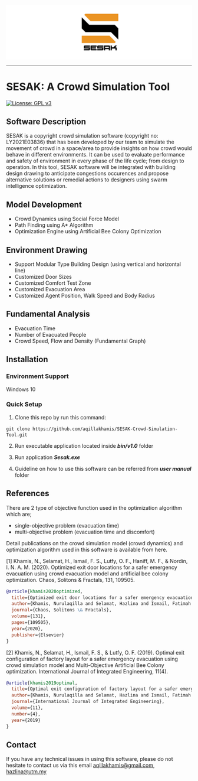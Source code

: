 ![Logo](https://github.com/aqillakhamis/SESAK-Crowd-Simulation-Tool/blob/main/logo/sesak_logo.PNG)

--------------------------------------------------------------------------------------

# SESAK: A Crowd Simulation Tool
[![License: GPL v3](https://img.shields.io/badge/License-GPLv3-blue.svg)](https://www.gnu.org/licenses/gpl-3.0)

## Software Description
SESAK is a copyright crowd simulation software (copyright no: LY2021E03836) that has been developed by our team to simulate the movement of crowd in a space/area to provide insights on how crowd would behave in different environments. It can be used to evaluate performance and safety of environment in every phase of the life cycle; from design to operation. In this tool, SESAK software will be integrated with building design drawing to anticipate congestions occurences and propose alternative solutions or remedial actions to designers using swarm intelligence optimization. 

## Model Development 
* Crowd Dynamics using Social Force Model 
* Path Finding using A* Algorithm
* Optimization Engine using Artificial Bee Colony Optimization

## Environment Drawing
* Support Modular Type Building Design (using vertical and horizontal line)
* Customized Door Sizes
* Customized Comfort Test Zone
* Customized Evacuation Area
* Customized Agent Position, Walk Speed and Body Radius

## Fundamental Analysis
* Evacuation Time
* Number of Evacuated People
* Crowd Speed, Flow and Density (Fundamental Graph)

## Installation

### Environment Support 
Windows 10 

### Quick Setup
1. Clone this repo by run this command:  
```
git clone https://github.com/aqillakhamis/SESAK-Crowd-Simulation-Tool.git
```

2. Run executable application located inside __*bin/v1.0*__ folder

3. Run application __*Sesak.exe*__

4. Guideline on how to use this software can be referred from __*user manual*__ folder

## References
There are 2 type of objective function used in the optimization algorithm which are;
* single-objective problem (evacuation time)
* multi-objective problem (evacuation time and discomfort)

Detail publications on the crowd simulation model (crowd dynamics) and optimization algorithm used in this software is available from here. 

[1] Khamis, N., Selamat, H., Ismail, F. S., Lutfy, O. F., Haniff, M. F., & Nordin, I. N. A. M. (2020). Optimized exit door locations for a safer emergency evacuation using crowd evacuation model and artificial bee colony optimization. Chaos, Solitons & Fractals, 131, 109505.

```bibtex
@article{khamis2020optimized,
  title={Optimized exit door locations for a safer emergency evacuation using crowd evacuation model and artificial bee colony optimization},
  author={Khamis, Nurulaqilla and Selamat, Hazlina and Ismail, Fatimah Sham and Lutfy, Omar Farouq and Haniff, Mohamad Fadzli and Nordin, Ili Najaa Aimi Mohd},
  journal={Chaos, Solitons \& Fractals},
  volume={131},
  pages={109505},
  year={2020},
  publisher={Elsevier}
}
```

[2] Khamis, N., Selamat, H., Ismail, F. S., & Lutfy, O. F. (2019). Optimal exit configuration of factory layout for a safer emergency evacuation using crowd simulation model and Multi-Objective Artificial Bee Colony optimization. International Journal of Integrated Engineering, 11(4).

```bibtex
@article{khamis2019optimal,
  title={Optimal exit configuration of factory layout for a safer emergency evacuation using crowd simulation model and Multi-Objective Artificial Bee Colony optimization},
  author={Khamis, Nurulaqilla and Selamat, Hazlina and Ismail, Fatimah Sham and Lutfy, Omar Farouq},
  journal={International Journal of Integrated Engineering},
  volume={11},
  number={4},
  year={2019}
}
```

## Contact 
If you have any technical issues in using this software, please do not hesitate to contact us via this email aqillakhamis@gmail.com, hazlina@utm.my 
